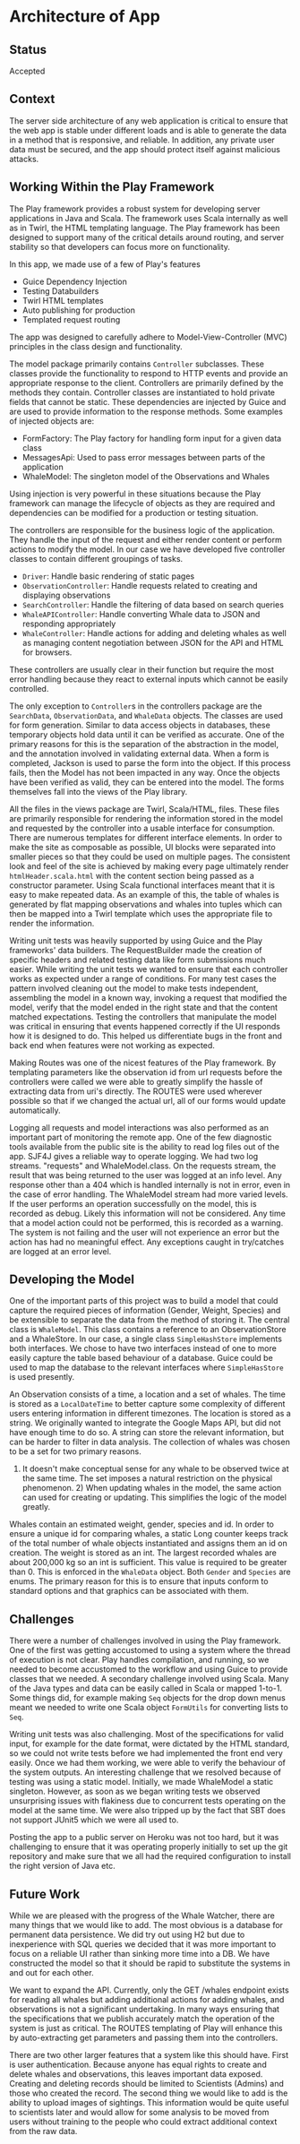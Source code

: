# Architecture of App

## Status

Accepted

## Context

The server side architecture of any web application is critical to ensure that the web app is stable under different
loads and is able to generate the data in a method that is responsive, and reliable. In addition, any private user
data must be secured, and the app should protect itself against malicious attacks.

## Working Within the Play Framework
The Play framework provides a robust system for developing server applications in Java and Scala. The framework
uses Scala internally as well as in Twirl, the HTML templating language. The Play framework has been designed to 
support many of the critical details around routing, and server stability so that developers can focus more on functionality.

In this app, we made use of a few of Play's features
* Guice Dependency Injection
* Testing Databuilders
* Twirl HTML templates
* Auto publishing for production
* Templated request routing

The app was designed to carefully adhere to Model-View-Controller (MVC) principles in the class design and functionality.

The model package primarily contains `Controller` subclasses. These classes provide the functionality to respond to HTTP
events and provide an appropriate response to the client. Controllers are primarily defined by the methods they contain.
Controller classes are instantiated to hold private fields that cannot be static. These dependencies are injected by
Guice and are used to provide information to the response methods. Some examples of injected objects are:
* FormFactory: The Play factory for handling form input for a given data class
* MessagesApi: Used to pass error messages between parts of the application
* WhaleModel: The singleton model of the Observations and Whales

Using injection is very powerful in these situations because the Play framework can manage the lifecycle of objects as
they are required and dependencies can be modified for a production or testing situation.

The controllers are responsible for the business logic of the application. They handle the input of the request and
either render content or perform actions to modify the model. In our case we have developed five controller classes to
contain different groupings of tasks.

* `Driver`: Handle basic rendering of static pages
* `ObservationController`: Handle requests related to creating and displaying observations
* `SearchController`: Handle the filtering of data based on search queries
* `WhaleAPIController`: Handle converting Whale data to JSON and responding appropriately
* `WhaleController`: Handle actions for adding and deleting whales as well as managing content negotiation between JSON for the API and HTML for browsers.

These controllers are usually clear in their function but require the most error handling because they react to external inputs
which cannot be easily controlled.

The only exception to `Controller`s in the controllers package are the `SearchData`, `ObservationData`, and `WhaleData` objects.
The classes are used for form generation. Similar to data access objects in databases, these temporary objects hold
data until it can be verified as accurate. One of the primary reasons for this is the separation of the abstraction in the 
model, and the annotation involved in validating external data. When a form is completed, Jackson is used to parse the form
into the object. If this process fails, then the Model has not been impacted in any way. Once the objects have been
verified as valid, they can be entered into the model. The forms themselves fall into the views of the Play library.

All the files in the views package are Twirl, Scala/HTML, files. These files are primarily responsible for rendering
the information stored in the model and requested by the controller into a usable interface for consumption.
There are numerous templates for different interface elements. In order to make the site as composable as possible,
UI blocks were separated into smaller pieces so that they could be used on multiple pages. The consistent look and feel
of the site is achieved by making every page ultimately render `htmlHeader.scala.html` with the content section
being passed as a constructor parameter. Using Scala functional interfaces meant that it is easy to make repeated data.
As an example of this, the table of whales is generated by flat mapping observations and whales into tuples which can
then be mapped into a Twirl template which uses the appropriate file to render the information.

Writing unit tests was heavily supported by using Guice and the Play frameworks' data builders. The RequestBuilder made
the creation of specific headers and related testing data like form submissions much easier. While writing the unit tests
we wanted to ensure that each controller works as expected under a range of conditions. For many test cases the pattern
involved cleaning out the model to make tests independent, assembling the model in a known way, invoking a request
that modified the model, verify that the model ended in the right state and that the content matched expectations.
Testing the controllers that manipulate the model was critical in ensuring that events happened correctly if the UI responds how
it is designed to do. This helped us differentiate bugs in the front and back end when features were not working as expected.

Making Routes was one of the nicest features of the Play framework. By templating parameters like the observation id from
url requests before the controllers were called we were able to greatly simplify the hassle of extracting data from uri's directly.
The ROUTES were used wherever possible so that if we changed the actual url, all of our forms would update automatically.

Logging all requests and model interactions was also performed as an important part of monitoring the remote app.
One of the few diagnostic tools available from the public site is the ability to read log files out of the app. SJF4J gives a reliable
way to operate logging. We had two log streams. "requests" and WhaleModel.class. On the requests stream, the result
that was being returned to the user was logged at an info level. Any response other than a 404 which is handled internally
is not in error, even in the case of error handling. The WhaleModel stream had more varied levels. If the user performs
an operation successfully on the model, this is recorded as debug. Likely this information will not be considered.
Any time that a model action could not be performed, this is recorded as a warning. The system is not failing and the user
will not experience an error but the action has had no meaningful effect. Any exceptions caught in try/catches are logged
at an error level.

## Developing the Model
One of the important parts of this project was to build a model that could capture the required pieces of information
(Gender, Weight, Species) and be extensible to separate the data from the method of storing it. The central class is
`WhaleModel`. This class contains a reference to an ObservationStore and a WhaleStore. In our case, a single class
`SimpleHashStore` implements both interfaces. We chose to have two interfaces instead of one to more easily capture the
table based behaviour of a database. Guice could be used to map the database to the relevant interfaces where `SimpleHasStore`
is used presently.

An Observation consists of a time, a location and a set of whales. The time is stored as a `LocalDateTime` to better capture 
some complexity of different users entering information in different timezones. The location is stored as a string. We
originally wanted to integrate the Google Maps API, but did not have enough time to do so. A string can store the relevant information,
but can be harder to filter in data analysis. The collection of whales was chosen to be a set for two primary reasons.
1) It doesn't make conceptual sense for any whale to be observed twice at the same time. The set imposes a natural restriction
on the physical phenomenon. 2) When updating whales in the model, the same action can used for creating or updating. This simplifies the 
logic of the model greatly.
   
Whales contain an estimated weight, gender, species and id. In order to ensure a unique id for comparing whales,
a static Long counter keeps track of the total number of whale objects instantiated and assigns them an id on creation.
The weight is stored as an int. The largest recorded whales are about 200,000 kg so an int is sufficient. This value is
required to be greater than 0. This is enforced in the `WhaleData` object. Both `Gender` and `Species` are enums. The
primary reason for this is to ensure that inputs conform to standard options and that graphics can be associated with them.

## Challenges
There were a number of challenges involved in using the Play framework. One of the first was getting accustomed to using
a system where the thread of execution is not clear. Play handles compilation, and running, so we needed to become accustomed
to the workflow and using Guice to provide classes that we needed. A secondary challenge involved using Scala. Many of
the Java types and data can be easily called in Scala or mapped 1-to-1. Some things did, for example making `Seq` objects
for the drop down menus meant we needed to write one Scala object `FormUtils` for converting lists to `Seq`.

Writing unit tests was also challenging. Most of the specifications for valid input, for example for the date format,
were dictated by the HTML standard, so we could not write tests before we had implemented the front end very easily. 
Once we had them working, we were able to verify the behaviour of the system outputs. An interesting challenge that we
resolved because of testing was using a static model. Initially, we made WhaleModel a static singleton. However, as
soon as we began writing tests we observed unsurprising issues with flakiness due to concurrent tests operating on the model
at the same time. We were also tripped up by the fact that SBT does not support JUnit5 which we were all used to.

Posting the app to a public server on Heroku was not too hard, but it was challenging to ensure that it was
operating properly initially to set up the git repository and make sure that we all had the required configuration to install
the right version of Java etc.

## Future Work
While we are pleased with the progress of the Whale Watcher, there are many things that we would like to add. The most
obvious is a database for permanent data persistence. We did try out using H2 but due to inexperience with SQL queries
we decided that it was more important to focus on a reliable UI rather than sinking more time into a DB. We have
constructed the model so that it should be rapid to substitute the systems in and out for each other. 

We want to expand the API. Currently, only the GET /whales endpoint exists for reading all whales but adding additional
actions for adding whales, and observations is not a significant undertaking. In many ways ensuring that the specifications
that we publish accurately match the operation of the system is just as critical. The ROUTES templating of Play will
enhance this by auto-extracting get parameters and passing them into the controllers. 

There are two other larger features that a system like this should have. First is user authentication. Because anyone
has equal rights to create and delete whales and observations, this leaves important data exposed. Creating and deleting
records should be limited to Scientists (Admins) and those who created the record. The second thing we would like to add
is the ability to upload images of sightings. This information would be quite useful to scientists later and would allow
for some analysis to be moved from users without training to the people who could extract additional context from the raw data.

